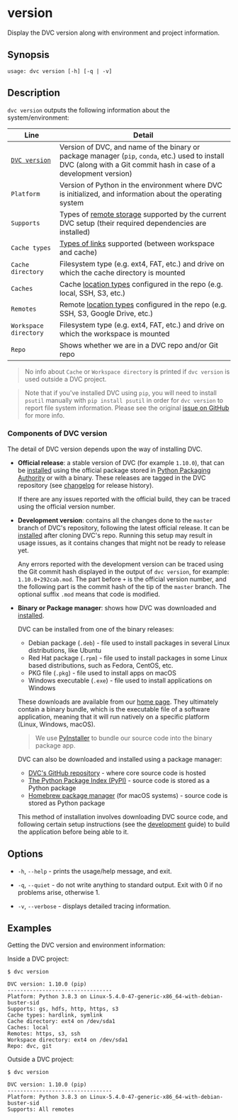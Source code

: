 # version

Display the DVC version along with environment and project information.

## Synopsis

```usage
usage: dvc version [-h] [-q | -v]
```

## Description

`dvc version` outputs the following information about the system/environment:

| Line                                        | Detail                                                                                                                                                                           |
| ------------------------------------------- | -------------------------------------------------------------------------------------------------------------------------------------------------------------------------------- |
| [`DVC version`](#components-of-dvc-version) | Version of DVC, and name of the binary or package manager (`pip`, `conda`, etc.) used to install DVC (along with a Git commit hash in case of a development version)             |
| `Platform`                                  | Version of Python in the environment where DVC is initialized, and information about the operating system                                                                        |
| `Supports`                                  | Types of [remote storage](/doc/command-reference/remote/add#supported-storage-types) supported by the current DVC setup (their required dependencies are installed)              |
| `Cache types`                               | [Types of links](/doc/user-guide/data-management/large-dataset-optimization#file-link-types-for-the-dvc-cache) supported (between <abbr>workspace</abbr> and <abbr>cache</abbr>) |
| `Cache directory`                           | Filesystem type (e.g. ext4, FAT, etc.) and drive on which the <abbr>cache</abbr> directory is mounted                                                                            |
| `Caches`                                    | Cache [location types](/doc/user-guide/data-management/managing-external-data) configured in the repo (e.g. local, SSH, S3, etc.)                                                |
| `Remotes`                                   | Remote [location types](/doc/command-reference/remote/add#supported-storage-types) configured in the repo (e.g. SSH, S3, Google Drive, etc.)                                     |
| `Workspace directory`                       | Filesystem type (e.g. ext4, FAT, etc.) and drive on which the <abbr>workspace</abbr> is mounted                                                                                  |
| `Repo`                                      | Shows whether we are in a DVC repo and/or Git repo                                                                                                                               |

> No info about `Cache` or `Workspace directory` is printed if `dvc version` is
> used outside a DVC project.

> Note that if you've installed DVC using `pip`, you will need to install
> `psutil` manually with `pip install psutil` in order for `dvc version` to
> report file system information. Please see the original
> [issue on GitHub](https://github.com/iterative/dvc/issues/2284) for more info.

### Components of DVC version

The detail of DVC version depends upon the way of installing DVC.

- **Official release**: a stable version of DVC (for example `1.10.0`), that can
  be [installed](/doc/install) using the official package stored in
  [Python Packaging Authority](https://www.pypa.io/) or with a binary. These
  releases are tagged in the DVC repository (see
  [changelog](https://github.com/iterative/dvc/releases) for release history).

  If there are any issues reported with the official build, they can be traced
  using the official version number.

- **Development version**: contains all the changes done to the `master` branch
  of DVC's repository, following the latest official release. It can be
  [installed](/doc/user-guide/contributing/core#development-environment) after
  cloning DVC's repo. Running this setup may result in usage issues, as it
  contains changes that might not be ready to release yet.

  Any errors reported with the development version can be traced using the Git
  commit hash displayed in the output of `dvc version`, for example:
  `1.10.0+292cab.mod`. The part before `+` is the official version number, and
  the following part is the commit hash of the tip of the `master` branch. The
  optional suffix `.mod` means that code is modified.

- **Binary or Package manager**: shows how DVC was downloaded and
  [installed](/doc/install).

  DVC can be installed from one of the binary releases:

  - Debian package (`.deb`) - file used to install packages in several Linux
    distributions, like Ubuntu
  - Red Hat package (`.rpm`) - file used to install packages in some Linux based
    distributions, such as Fedora, CentOS, etc.
  - PKG file (`.pkg`) - file used to install apps on macOS
  - Windows executable (`.exe`) - file used to install applications on Windows

  These downloads are available from our [home page](/). They ultimately contain
  a binary bundle, which is the executable file of a software application,
  meaning that it will run natively on a specific platform (Linux, Windows,
  macOS).

  > We use [PyInstaller](https://pythonhosted.org/PyInstaller/) to bundle our
  > source code into the binary package app.

  DVC can also be downloaded and installed using a package manager:

  - [DVC's GitHub repository](https://github.com/iterative/dvc) - where core
    source code is hosted
  - [The Python Package Index (PyPI)](https://pypi.org/project/dvc/) - source
    code is stored as a Python package
  - [Homebrew package manager](https://formulae.brew.sh/formula/dvc) (for macOS
    systems) - source code is stored as Python package

  This method of installation involves downloading DVC source code, and
  following certain setup instructions (see the
  [development](/doc/install/pre-release) guide) to build the application before
  being able to it.

## Options

- `-h`, `--help` - prints the usage/help message, and exit.

- `-q`, `--quiet` - do not write anything to standard output. Exit with 0 if no
  problems arise, otherwise 1.

- `-v`, `--verbose` - displays detailed tracing information.

## Examples

Getting the DVC version and environment information:

Inside a DVC project:

```cli
$ dvc version

DVC version: 1.10.0 (pip)
---------------------------------
Platform: Python 3.8.3 on Linux-5.4.0-47-generic-x86_64-with-debian-buster-sid
Supports: gs, hdfs, http, https, s3
Cache types: hardlink, symlink
Cache directory: ext4 on /dev/sda1
Caches: local
Remotes: https, s3, ssh
Workspace directory: ext4 on /dev/sda1
Repo: dvc, git
```

Outside a DVC project:

```cli
$ dvc version

DVC version: 1.10.0 (pip)
---------------------------------
Platform: Python 3.8.3 on Linux-5.4.0-47-generic-x86_64-with-debian-buster-sid
Supports: All remotes
```
